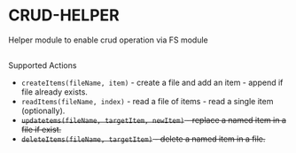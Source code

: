 # CRUD-HELPER
Helper module to enable crud operation via FS module

##
Supported Actions

- `createItems(fileName, item)` - create a file and add an item - append if file already exists.
- `readItems(fileName, index)` - read a file of items - read a single item (optionally).
- ~~`updatetems(fileName, targetItem, newItem)` - replace a named item in a file if exist.~~
- ~~`deleteItems(fileName, targetItem)` - delete a named item in a file.~~